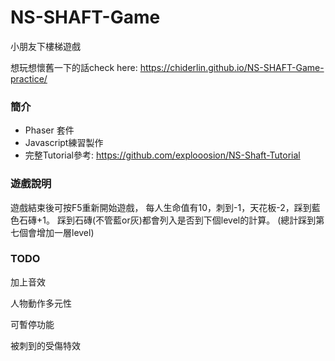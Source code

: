 # NS-SHAFT-Game

小朋友下樓梯遊戲

想玩想懷舊一下的話check here: https://chiderlin.github.io/NS-SHAFT-Game-practice/

### 簡介
* Phaser 套件
* Javascript練習製作
* 完整Tutorial參考: https://github.com/explooosion/NS-Shaft-Tutorial


### 遊戲說明
遊戲結束後可按F5重新開始遊戲， 每人生命值有10，刺到-1，天花板-2，踩到藍色石磚+1。 踩到石磚(不管藍or灰)都會列入是否到下個level的計算。 (總計踩到第七個會增加一層level)


### TODO
加上音效

人物動作多元性

可暫停功能

被刺到的受傷特效
